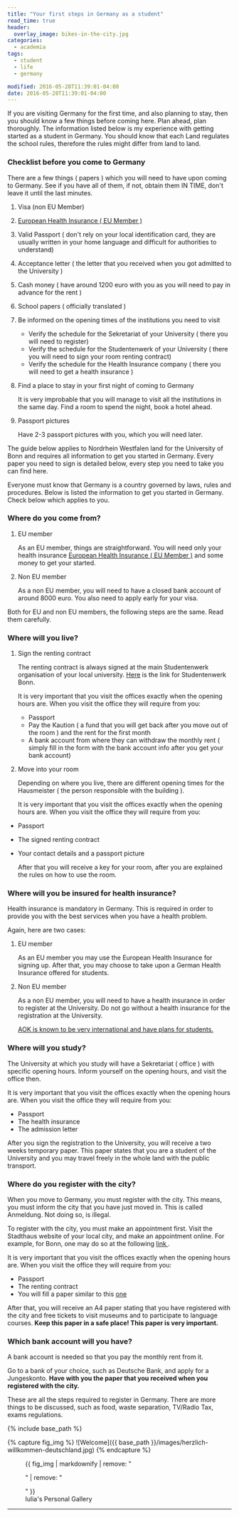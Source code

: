 ```yaml
---
title: "Your first steps in Germany as a student"
read_time: true
header:
  overlay_image: bikes-in-the-city.jpg  
categories:  
  - academia
tags:
  - student
  - life
  - germany  

modified: 2016-05-28T11:39:01-04:00
date: 2016-05-28T11:39:01-04:00
---
```


If you are visiting Germany for the first time, and also planning to stay, then you should know a few things before coming here. Plan ahead, plan thoroughly. The information listed below is my experience with getting started as a student in Germany. You should know that each Land regulates the school rules, therefore the rules might differ from land to land.

### Checklist before you come to Germany

There are a few things ( papers ) which you will need to have upon coming to Germany. See if you have all of them, if not, obtain them IN TIME, don't leave it until the last minutes.

1. Visa (non EU Member)
2. <a href ="http://ec.europa.eu/social/main.jsp?catId=509&langId=en" target="_blank"> European Health Insurance ( EU Member )</a>
3. Valid Passport ( don't rely on your local identification card, they are usually written in your home language and difficult for authorities to understand)
4. Acceptance letter ( the letter that you received when you got admitted to the University )
5. Cash money ( have around 1200 euro with you as you will need to pay in advance for the rent )
6. School papers ( officially translated )
7. Be informed on the opening times of the institutions you need to visit
	* Verify the schedule for the Sekretariat of your University ( there you will need to register)
	* Verify the schedule for the Studentenwerk of your University ( there you will need to sign your room renting contract)
	* Verify the schedule for the Health Insurance company ( there you will need to get a health insurance )

8. Find a place to stay in your first night of coming to Germany

	It is very improbable that you will manage to visit all the institutions in the same day. Find a room to spend the night, book a hotel ahead.

9. Passport pictures

	Have 2-3 passport pictures with you, which you will need later.

The guide below applies to Nordrhein Westfalen land for the University of Bonn and requires all information to get you started in Germany. Every paper you need to sign is detailed below, every step you need to take you can find here.

Everyone must know that Germany is a country governed by laws, rules and procedures. Below is listed the information to get you started in Germany. Check below which applies to you.

### Where do you come from?

1. EU member

	As an EU member, things are straightforward. You will need only your health insurance <a href ="http://ec.europa.eu/social/main.jsp?catId=509&langId=en" target="_blank"> European Health Insurance ( EU Member )</a> and some money to get your started.

2. Non EU member

	As a non EU member, you will need to have a closed bank account of around 8000 euro. You also need to apply early for your visa.

Both for EU and non EU members, the following steps are the same. Read them carefully.

### Where will you live?

1. Sign the renting contract

	The renting contract is always signed at the main Studentenwerk organisation of your local university. <a href="http://www.studentenwerk-bonn.de/wohnen/" target="_blank" >Here</a> is the link for Studentenwerk Bonn.

	It is very important that you visit the offices exactly when the opening hours are. When you visit the office they will require from you:

	* Passport
	* Pay the Kaution ( a fund that you will get back after you move out of the room ) and the rent for the first month
	* A bank account from where they can withdraw the monthly rent ( simply fill in the form with the bank account info after you get your bank account)

2. Move into your room

	Depending on where you live, there are different opening times for the Hausmeister ( the person responsible with the building ). 

	It is very important that you visit the offices exactly when the opening hours are. When you visit the office they will require from you:

* Passport
* The signed renting contract
* Your contact details and a passport picture

	After that you will receive a key for your room, after you are explained the rules on how to use the room. 

### Where will you be insured for health insurance?

Health insurance is mandatory in Germany. This is required in order to provide you with the best services when you have a health problem.

Again, here are two cases:

1. EU member

	As an EU member you may use the European Health Insurance for signing up. After that, you may choose to take upon a German Health Insurance offered for students.

2. Non EU member

	As a non EU member, you will need to have a health insurance in order to register at the University. Do not go without a health insurance for the registration at the University.

	<a href="https://rh.aok.de/" target="_blank"> AOK is known to be very international and have plans for students. </a>

### Where will you study?

The University at which you study will have a Sekretariat ( office ) with specific opening hours. Inform yourself on the opening hours, and visit the office then.

It is very important that you visit the offices exactly when the opening hours are. When you visit the office they will require from you:

* Passport
* The health insurance
* The admission letter

After you sign the registration to the University, you will receive a two weeks temporary paper. This paper states that you are a student of the University and you may travel freely in the whole land with the public transport.

### Where do you register with the city?

When you move to Germany, you must register with the city. This means, you must inform the city that you have just moved in. This is called Anmeldung. Not doing so, is illegal.

To register with the city, you must make an appointment first. Visit the Stadthaus website of your local city, and make an appointment online. For example, for Bonn, one may do so at the following <a href = "https://netappoint.de/ot/stadtbonn/?company=stadtbonn"> link </a>.

It is very important that you visit the offices exactly when the opening hours are. When you visit the office they will require from you:

* Passport
* The renting contract
* You will fill a paper similar to this <a href="https://www3.bonn.de/forms/findform?shortname=Anmeldung&formtecid=2&areashortname=Bonn" target = "_blank"> one </a>

After that, you will receive an A4 paper stating that you have registered with the city and free tickets to visit museums and to participate to language courses. <b>Keep this paper in a safe place! This paper is very important.</b>

### Which bank account will you have?

A bank account is needed so that you pay the monthly rent from it. 

Go to a bank of your choice, such as Deutsche Bank, and apply for  a Jungeskonto. <b>Have with you the paper that you received when you registered with the city.</b>


These are all the steps required to register in Germany. There are more things to be discussed, such as food, waste separation, TV/Radio Tax, exams regulations. 


{% include base_path %}

{% capture fig_img %}
![Welcome]({{ base_path }}/images/herzlich-willkommen-deutschland.jpg)
{% endcapture %}

<figure>
  {{ fig_img | markdownify | remove: "<p>" | remove: "</p>" }}
  <figcaption>Iulia's Personal Gallery</figcaption>
</figure>


---